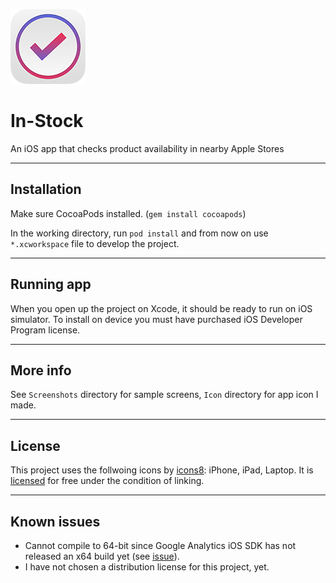 ![In-Stock logo](/Icon/appicon-120.png)

# In-Stock

An iOS app that checks product availability in nearby Apple Stores

---

## Installation

Make sure CocoaPods installed. (`gem install cocoapods`)

In the working directory, run `pod install` and from now on use `*.xcworkspace` file to develop the project.

---

## Running app

When you open up the project on Xcode, it should be ready to run on iOS simulator. To install on device you must have purchased iOS Developer Program license.

---

## More info

See `Screenshots` directory for sample screens, `Icon` directory for app icon I made.

---

## License

This project uses the follwoing icons by [icons8](http://icons8.com/free-ios-7-icons-in-vector/): iPhone, iPad, Laptop.
It is [licensed](http://icons8.com/license/) for free under the condition of linking.

---

## Known issues

* Cannot compile to 64-bit since Google Analytics iOS SDK has not released an x64 build yet (see [issue](https://code.google.com/p/analytics-issues/issues/detail?id=356)).
* I have not chosen a distribution license for this project, yet.